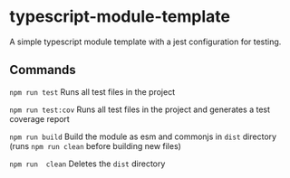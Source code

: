 # typescript-module-template

A simple typescript module template with a jest configuration for testing.

## Commands

```npm run test``` Runs all test files in the project

```npm run test:cov``` Runs all test files in the project and generates a test coverage report

```npm run build``` Build the module as esm and commonjs in ```dist``` directory (runs ```npm run clean``` before building new files)

```npm run  clean``` Deletes the ```dist``` directory

